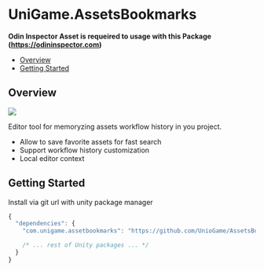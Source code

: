 # UniGame.AssetsBookmarks

**Odin Inspector Asset is requeired to usage with this Package (https://odininspector.com)**

- [Overview](#overview)
- [Getting Started](#getting-started)
  
## Overview

![](https://github.com/UniGameTeam/AssetsBookmarks/GitAssets/assets_bookmarks_git_gif.gif)

Editor tool for memoryzing assets workflow history in you project.

- Allow to save favorite assets for fast search
- Support workflow history customization
- Local editor context

## Getting Started

Install via git url with unity package manager

```js
{
  "dependencies": {
    "com.unigame.assetbookmarks": "https://github.com/UnioGame/AssetsBookmarks.git",

    /* ... rest of Unity packages ... */
  }
}
```
